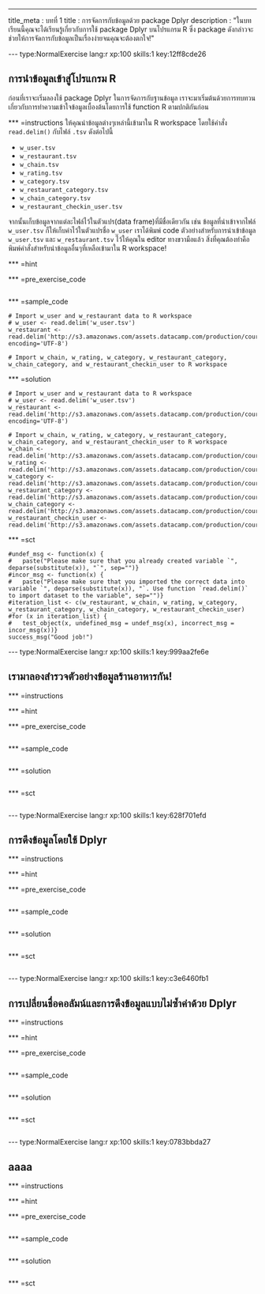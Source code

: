 --- 
title_meta  : บทที่ 1 
title       : การจัดการกับข้อมูลด้วย package Dplyr
description : "ในบทเรียนนี้คุณจะได้เรียนรู้เกี่ยวกับการใช้ package Dplyr บนโปรแกรม R ซึ่ง package ดังกล่าวจะช่วยให้การจัดการกับข้อมูลเป็นเรื่องง่ายจนคุณจะต้องตกใจ!"

--- type:NormalExercise lang:r xp:100 skills:1 key:12ff8cde26
## การนำข้อมูลเข้าสู่โปรแกรม R

ก่อนที่เราจะเริ่มลองใช้ package Dplyr ในการจัดการกับฐานข้อมูล เราจะมาเริ่มต้นด้วยการทบทวนเกี่ยวกับการทำความเข้าใจข้อมูลเบื้องต้นโดยการใช้ function R ตามปกติกันก่อน

*** =instructions
ให้คุณนำข้อมูลต่างๆเหล่านี้เข้ามาใน R workspace โดยใช้คำสั่ง `read.delim()` กับไฟล์ `.tsv` ดังต่อไปนี้

- `w_user.tsv`
- `w_restaurant.tsv`
- `w_chain.tsv`
- `w_rating.tsv`
- `w_category.tsv`
- `w_restaurant_category.tsv`
- `w_chain_category.tsv`
- `w_restaurant_checkin_user.tsv`

จากนั้นเก็บข้อมูลจากแต่ละไฟล์ไว้ในตัวแปร(data frame)ที่มีชื่อเดียวกัน เช่น ข้อมูลที่นำเข้าจากไฟล์ `w_user.tsv` ก็ให้เก็บค่าไว้ในตัวแปรชื่อ `w_user`
เราได้พิมพ์ code ตัวอย่างสำหรับการนำเข้าข้อมูล `w_user.tsv` และ `w_restaurant.tsv` ไว้ให้คุณใน editor ทางขวามือแล้ว
สิ่งที่คุณต้องทำคือพิมพ์คำสั่งสำหรับนำข้อมูลอื่นๆที่เหลือเข้ามาใน R workspace!

*** =hint

*** =pre_exercise_code
```{r}
```

*** =sample_code
```{r}
# Import w_user and w_restaurant data to R workspace
# w_user <- read.delim('w_user.tsv')
w_restaurant <- read.delim('http://s3.amazonaws.com/assets.datacamp.com/production/course_3635/datasets/w_restaurant.tsv', encoding='UTF-8')

# Import w_chain, w_rating, w_category, w_restaurant_category, w_chain_category, and w_restaurant_checkin_user to R workspace

```

*** =solution
```{r}
# Import w_user and w_restaurant data to R workspace
# w_user <- read.delim('w_user.tsv')
w_restaurant <- read.delim('http://s3.amazonaws.com/assets.datacamp.com/production/course_3635/datasets/w_restaurant.tsv', encoding='UTF-8')
		
# Import w_chain, w_rating, w_category, w_restaurant_category, w_chain_category, and w_restaurant_checkin_user to R workspace
w_chain <- read.delim('http://s3.amazonaws.com/assets.datacamp.com/production/course_3635/datasets/w_chain.tsv')
w_rating <- read.delim('http://s3.amazonaws.com/assets.datacamp.com/production/course_3635/datasets/w_rating.tsv')
w_category <- read.delim('http://s3.amazonaws.com/assets.datacamp.com/production/course_3635/datasets/w_category.tsv')
w_restaurant_category <- read.delim('http://s3.amazonaws.com/assets.datacamp.com/production/course_3635/datasets/w_restaurant_category.tsv')
w_chain_category <- read.delim('http://s3.amazonaws.com/assets.datacamp.com/production/course_3635/datasets/w_chain_category.tsv')
w_restaurant_checkin_user <- read.delim('http://s3.amazonaws.com/assets.datacamp.com/production/course_3635/datasets/w_restaurant_checkin_user.tsv')

```

*** =sct
```{r}
#undef_msg <- function(x) {
#	paste("Please make sure that you already created variable `", deparse(substitute(x)), "`", sep="")}
#incor_msg <- function(x) {
#	paste("Please make sure that you imported the correct data into variable `", deparse(substitute(x)), "`. Use function `read.delim()` to import dataset to the variable", sep="")} 
#iteration_list <- c(w_restaurant, w_chain, w_rating, w_category, w_restaurant_category, w_chain_category, w_restaurant_checkin_user)
#for (x in iteration_list) {
#	test_object(x, undefined_msg = undef_msg(x), incorrect_msg = incor_msg(x))}
success_msg("Good job!")
```


--- type:NormalExercise lang:r xp:100 skills:1 key:999aa2fe6e
## เรามาลองสำรวจตัวอย่างข้อมูลร้านอาหารกัน!


*** =instructions

*** =hint

*** =pre_exercise_code
```{r}

```

*** =sample_code
```{r}

```

*** =solution
```{r}

```

*** =sct
```{r}

```

--- type:NormalExercise lang:r xp:100 skills:1 key:628f701efd
## การดึงข้อมูลโดยใช้ Dplyr


*** =instructions

*** =hint

*** =pre_exercise_code
```{r}

```

*** =sample_code
```{r}

```

*** =solution
```{r}

```

*** =sct
```{r}

```

--- type:NormalExercise lang:r xp:100 skills:1 key:c3e6460fb1
## การเปลี่ยนชื่อคอลัมน์และการดึงข้อมูลแบบไม่ซ้ำค่าด้วย Dplyr


*** =instructions

*** =hint

*** =pre_exercise_code
```{r}

```

*** =sample_code
```{r}

```

*** =solution
```{r}

```

*** =sct
```{r}

```

--- type:NormalExercise lang:r xp:100 skills:1 key:0783bbda27
## aaaa


*** =instructions

*** =hint

*** =pre_exercise_code
```{r}

```

*** =sample_code
```{r}

```

*** =solution
```{r}

```

*** =sct
```{r}

```
